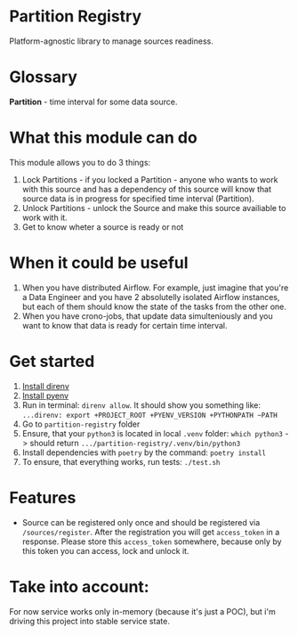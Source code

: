 # Partition Registry
Platform-agnostic library to manage sources readiness.

# Glossary

**Partition** - time interval for some data source.


# What this module can do
This module allows you to do 3 things:
1. Lock Partitions - if you locked a Partition - anyone who wants to work with this source and has a dependency of this source will know that source data is in progress for specified time interval (Partition).
1. Unlock Partitions - unlock the Source and make this source availiable to work with it.
1. Get to know wheter a source is ready or not


# When it could be useful
1. When you have distributed Airflow. For example, just imagine that you're a Data Engineer and you have 2 absolutelly isolated Airflow instances, but each of them should know the state of the tasks from the other one.
2. When you have crono-jobs, that update data simulteniously and you want to know that data is ready for certain time interval.


# Get started
1. [Install direnv](https://direnv.net/docs/installation.html)
1. [Install pyenv](https://ggkbase-help.berkeley.edu/how-to/install-pyenv/)
1. Run in terminal: `direnv allow`. It should show you something like: `...direnv: export +PROJECT_ROOT +PYENV_VERSION +PYTHONPATH ~PATH`
1. Go to `partition-registry` folder
1. Ensure, that your `python3` is located in local `.venv` folder: `which python3` -> should return `.../partition-registry/.venv/bin/python3`
1. Install dependencies with `poetry` by the command: `poetry install`
1. To ensure, that everything works, run tests: `./test.sh`


# Features
- Source can be registered only once and should be registered via `/sources/register`. After the registration you will get `access_token` in a response.
Please store this `access_token` somewhere, because only by this token you can access, lock and unlock it.


# Take into account:
For now service works only in-memory (because it's just a POC), but i'm driving this project into stable service state.
